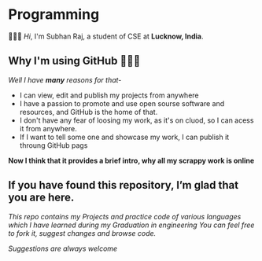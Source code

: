 # Programming

👋👋👋 *Hi*, I'm Subhan Raj, a student of CSE at **Lucknow, India**.

## Why I'm using GitHub 🤔🤔🤔

*Well I have **many** reasons for that-* 

* I can view, edit and publish my projects from anywhere 
* I have a passion to promote and use open sourse software and resources, and GitHub is the home of that.
* I don't have any fear of loosing my work, as it's on cluod, so I can acess it from anywhere.
* If I want to tell some one and showcase my work, I can publish it throung GitHub pags

**Now I think that it provides a brief intro, why all my scrappy work is online**

## If you have found this repository, I’m glad that you are here.

*This repo contains my Projects and practice code of various languages which I have learned during my Graduation in engineering*
*You can feel free to fork it, suggest changes and browse code.*

*Suggestions are always welcome* 
